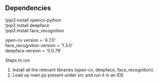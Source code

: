 ## Dependencies
!pip3 install opencv-python <br>
!pip3 install deepface <br>
!pip3 install face_recognition 

open-cv version = '4.7.0' <br>
face_recognition version = '1.3.0' <br>
deepface version = '0.0.79'

Steps to run
 1. Install all the relevant libraries (open-cv, deepface, face_recognition).
 2. Load up main.py present under src and run it in an IDE 
